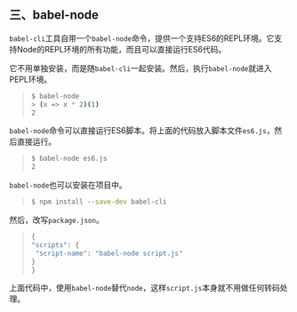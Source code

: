 ## 三、babel-node

`babel-cli`工具自带一个`babel-node`命令，提供一个支持ES6的REPL环境。它支持Node的REPL环境的所有功能，而且可以直接运行ES6代码。

它不用单独安装，而是随`babel-cli`一起安装。然后，执行`babel-node`就进入PEPL环境。

> ```bash
> $ babel-node
> > (x => x * 2)(1)
> 2
> ```

`babel-node`命令可以直接运行ES6脚本。将上面的代码放入脚本文件`es6.js`，然后直接运行。

> ```bash
> $ babel-node es6.js
> 2
> ```

`babel-node`也可以安装在项目中。

> ```bash
> $ npm install --save-dev babel-cli
> ```

然后，改写`package.json`。

> ```javascript
> {
> "scripts": {
>  "script-name": "babel-node script.js"
> }
> }
> ```

上面代码中，使用`babel-node`替代`node`，这样`script.js`本身就不用做任何转码处理。